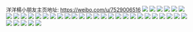 洋洋楊小朋友主页地址: https://weibo.com/u/7529006516 
![](https://wx4.sinaimg.cn/mw2000/008dwWwYgy1h96p0l2dg6j31s035sb2b.jpg) 
![](https://wx4.sinaimg.cn/mw2000/008dwWwYgy1h96p0o3ct8j31s035s4qr.jpg) 
![](https://wx4.sinaimg.cn/mw2000/008dwWwYgy1h96p0i3bdnj31s035sb2b.jpg) 
![](https://wx4.sinaimg.cn/mw2000/008dwWwYly1h8vhr2b7exj30wi1gxe82.jpg) 
![](https://wx4.sinaimg.cn/mw2000/008dwWwYly1h8vhquuq2qj32c0340e82.jpg) 
![](https://wx4.sinaimg.cn/mw2000/008dwWwYly1h8vhqyejagj32c0340e84.jpg) 
![](https://wx4.sinaimg.cn/mw2000/008dwWwYgy1h8pmnonzpqj30h50kojty.jpg) 
![](https://wx4.sinaimg.cn/mw2000/008dwWwYgy1h8pmnp0s1wj30wi0zitf3.jpg) 
![](https://wx4.sinaimg.cn/mw2000/008dwWwYgy1h8n64yak99j30sg1b54pg.jpg) 
![](https://wx4.sinaimg.cn/mw2000/008dwWwYgy1h8n64zfkz8j30sg1b9kgj.jpg) 
![](https://wx4.sinaimg.cn/mw2000/008dwWwYgy1h8cwkkhzg3j30wi13kgzp.jpg) 
![](https://wx4.sinaimg.cn/mw2000/008dwWwYly1h7zr4rv8m5j30u00u0gpw.jpg) 
![](https://wx4.sinaimg.cn/mw2000/008dwWwYgy1h7zcymcc3rj30sg3kdhdt.jpg) 
![](https://wx4.sinaimg.cn/mw2000/008dwWwYgy1h7zcyqqe1xj30sg3qne81.jpg) 
![](https://wx4.sinaimg.cn/mw2000/008dwWwYgy1h7zcynqjd0j30sg32hb29.jpg) 
![](https://wx4.sinaimg.cn/mw2000/008dwWwYly1h7z0z5rf0zj30jh0t2457.jpg) 
![](https://wx4.sinaimg.cn/mw2000/008dwWwYgy1h7s6s20zblj30wi0i70za.jpg) 
![](https://wx4.sinaimg.cn/mw2000/008dwWwYgy1h7s6s0ts3uj30wi0i4gra.jpg) 
![](https://wx4.sinaimg.cn/mw2000/008dwWwYly1h7os8m1eyqj31hc0u04nx.jpg) 
![](https://wx4.sinaimg.cn/mw2000/008dwWwYgy1h7l7hqestij30vb0q6k39.jpg) 
![](https://wx4.sinaimg.cn/mw2000/008dwWwYgy1h7d5liwmrrj30u01hc11u.jpg) 
![](https://wx4.sinaimg.cn/mw2000/008dwWwYgy1h7d5lht63pj310i1nw15q.jpg) 
![](https://wx4.sinaimg.cn/mw2000/008dwWwYgy1h7ayzxok03j30wi1fh0ur.jpg) 
![](https://wx4.sinaimg.cn/mw2000/008dwWwYly1h79rfndmrij32c033z0zx.jpg) 
![](https://wx4.sinaimg.cn/mw2000/008dwWwYgy1h6scz8s1k3j30u01hckgt.jpg) 
![](https://wx4.sinaimg.cn/mw2000/008dwWwYgy1h6f4surmncj30wi1kve0d.jpg) 
![](https://wx4.sinaimg.cn/mw2000/008dwWwYgy1h6f4sswby9j30wi1ldqdp.jpg) 
![](https://wx4.sinaimg.cn/mw2000/008dwWwYgy1h6f4svp7foj30wi1lwk34.jpg) 
![](https://wx4.sinaimg.cn/mw2000/008dwWwYgy1h3jglsdmggj30u00modlr.jpg) 
![](https://wx4.sinaimg.cn/mw2000/008dwWwYgy1h3jglsvemlj30u00mqjyd.jpg) 
![](https://wx4.sinaimg.cn/mw2000/008dwWwYgy1h33bpqw3kfj32c0340kjl.jpg) 
![](https://wx4.sinaimg.cn/mw2000/008dwWwYgy1h33bpt54qlj32c03407wk.jpg) 
![](https://wx4.sinaimg.cn/mw2000/008dwWwYgy1h21f73tu41j32dc35se82.jpg) 
![](https://wx4.sinaimg.cn/mw2000/008dwWwYgy1h21f75tb31j32dc35shdu.jpg) 
![](https://wx4.sinaimg.cn/mw2000/008dwWwYgy1h1yrw737pqj32c03401l1.jpg) 
![](https://wx4.sinaimg.cn/mw2000/008dwWwYgy1h1yrw8r1ugj32c0340hdu.jpg) 
